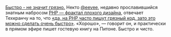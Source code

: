 [Быстро - не значит грязно.](http://me.veekun.com/blog/2012/07/28/quick-doesnt-mean-dirty/)
Некто [@eevee](https://twitter.com/eevee), недавно прославившийся знатным набросом [PHP — фрактал плохого дизайна](http://me.veekun.com/blog/2012/04/09/php-a-fractal-of-bad-design/), отвечает Техкранчу на то, что [«да, на PHP часто пишут грязный код, зато это можно сделать очень быстро»](http://techcrunch.com/2012/07/28/not-that-kind-of-filthy-get-your-mind-out-of-the-gutter/). «Хорошо», — говорит он, и практически в прямом эфире пишет гостевую книгу на Питоне. Быстро и чисто.